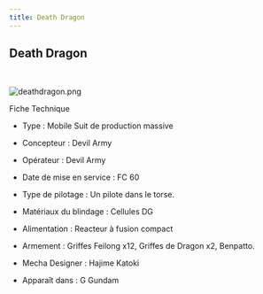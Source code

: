 ```yaml
---
title: Death Dragon
---
```


Death Dragon
------------

 


![deathdragon.png](/images/stories/saga/ggundam/mechas/deatharmy/deathdragon.png)


Fiche Technique   
- Type : Mobile Suit de production massive  
- Concepteur : Devil Army  
- Opérateur : Devil Army  
- Date de mise en service : FC 60  
- Type de pilotage : Un pilote dans le torse.  
- Matériaux du blindage : Cellules DG  
- Alimentation : Reacteur à fusion compact  
- Armement : Griffes Feilong x12, Griffes de Dragon x2, Benpatto.  
  
  
- Mecha Designer : Hajime Katoki  
- Apparaît dans : G Gundam

